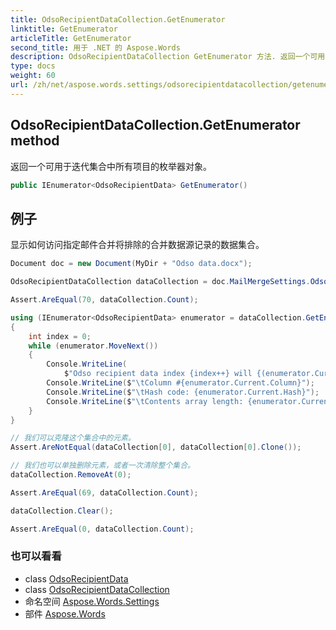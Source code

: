 ```yaml
---
title: OdsoRecipientDataCollection.GetEnumerator
linktitle: GetEnumerator
articleTitle: GetEnumerator
second_title: 用于 .NET 的 Aspose.Words
description: OdsoRecipientDataCollection GetEnumerator 方法. 返回一个可用于迭代集合中所有项目的枚举器对象 在 C#.
type: docs
weight: 60
url: /zh/net/aspose.words.settings/odsorecipientdatacollection/getenumerator/
---
```

## OdsoRecipientDataCollection.GetEnumerator method

返回一个可用于迭代集合中所有项目的枚举器对象。

```csharp
public IEnumerator<OdsoRecipientData> GetEnumerator()
```

## 例子

显示如何访问指定邮件合并将排除的合并数据源记录的数据集合。

```csharp
Document doc = new Document(MyDir + "Odso data.docx");

OdsoRecipientDataCollection dataCollection = doc.MailMergeSettings.Odso.RecipientDatas;

Assert.AreEqual(70, dataCollection.Count);

using (IEnumerator<OdsoRecipientData> enumerator = dataCollection.GetEnumerator())
{
    int index = 0;
    while (enumerator.MoveNext())
    {
        Console.WriteLine(
            $"Odso recipient data index {index++} will {(enumerator.Current.Active ? "" : "not ")}be imported upon mail merge.");
        Console.WriteLine($"\tColumn #{enumerator.Current.Column}");
        Console.WriteLine($"\tHash code: {enumerator.Current.Hash}");
        Console.WriteLine($"\tContents array length: {enumerator.Current.UniqueTag.Length}");
    }
}

// 我们可以克隆这个集合中的元素。
Assert.AreNotEqual(dataCollection[0], dataCollection[0].Clone());

// 我们也可以单独删除元素，或者一次清除整个集合。
dataCollection.RemoveAt(0);

Assert.AreEqual(69, dataCollection.Count);

dataCollection.Clear();

Assert.AreEqual(0, dataCollection.Count);
```

### 也可以看看

* class [OdsoRecipientData](../../odsorecipientdata/)
* class [OdsoRecipientDataCollection](../)
* 命名空间 [Aspose.Words.Settings](../../../aspose.words.settings/)
* 部件 [Aspose.Words](../../../)

